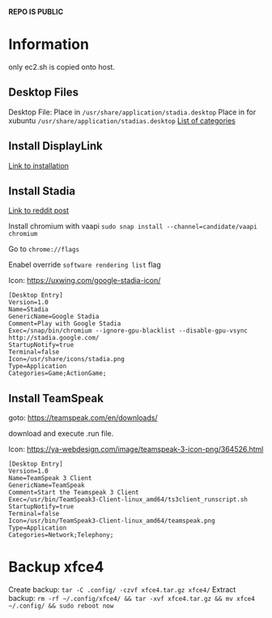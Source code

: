 **REPO IS PUBLIC**

# Information

only ec2.sh is copied onto host.

## Desktop Files
Desktop File:
Place in `/usr/share/application/stadia.desktop`
Place in for xubuntu `/usr/share/application/stadias.desktop`
[List of categories](https://specifications.freedesktop.org/menu-spec/latest/apas02.html)

## Install DisplayLink
[Link to installation](https://www.displaylink.com/downloads/ubuntu)

## Install Stadia
[Link to reddit post](https://www.reddit.com/r/Stadia/comments/e02zj9/stadia_on_ubuntu/)

Install chromium with vaapi
`sudo snap install --channel=candidate/vaapi chromium`

Go to `chrome://flags`

Enabel override `software rendering list` flag

Icon: https://uxwing.com/google-stadia-icon/

```
[Desktop Entry]
Version=1.0
Name=Stadia
GenericName=Google Stadia
Comment=Play with Google Stadia
Exec=/snap/bin/chromium --ignore-gpu-blacklist --disable-gpu-vsync http://stadia.google.com/
StartupNotify=true
Terminal=false
Icon=/usr/share/icons/stadia.png
Type=Application
Categories=Game;ActionGame;
```

## Install TeamSpeak

goto: https://teamspeak.com/en/downloads/

download and execute .run file.

Icon: https://ya-webdesign.com/image/teamspeak-3-icon-png/364526.html

```
[Desktop Entry]
Version=1.0
Name=TeamSpeak 3 Client
GenericName=TeamSpeak
Comment=Start the Teamspeak 3 Client
Exec=/usr/bin/TeamSpeak3-Client-linux_amd64/ts3client_runscript.sh
StartupNotify=true
Terminal=false
Icon=/usr/bin/TeamSpeak3-Client-linux_amd64/teamspeak.png
Type=Application
Categories=Network;Telephony;
```

# Backup xfce4
Create backup: `tar -C .config/ -czvf xfce4.tar.gz xfce4/`
Extract backup: `rm -rf ~/.config/xfce4/ && tar -xvf xfce4.tar.gz && mv xfce4 ~/.config/ && sudo reboot now`
